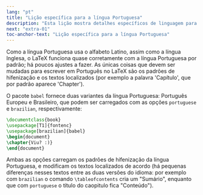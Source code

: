 ```yaml
---
lang: "pt"
title: "Lição específica para a língua Portuguesa"
description: "Esta lição mostra detalhes específicos de linguagem para escrever textos em Português."
next: "extra-01"
toc-anchor-text: "Lição específica para a língua Portuguesa"
---
```


Como a língua Portuguesa usa o alfabeto Latino, assim como a língua Inglesa, o
LaTeX funciona quase corretamente com a língua Portuguesa por padrão; há poucos
ajustes a fazer.  As únicas coisas que devem ser mudadas para escrever em
Português no LaTeX são os padrões de hifenização e os textos localizados (por
exemplo a palavra 'Capítulo', que por padrão aparece 'Chapter').

O pacote `babel` fornece duas variantes da língua Portuguesa: Português Europeu
e Brasileiro, que podem ser carregados com as opções `portuguese` e `brazilian`,
respectivamente:

```latex
\documentclass{book}
\usepackage[T1]{fontenc}
\usepackage[brazilian]{babel}
\begin{document}
\chapter{Viu? :)}
\end{document}
```

Ambas as opções carregam os padrões de hifenização da língua Portuguesa, e
modificam os textos localizados de acordo (há pequenas diferenças nesses textos
entre as duas versões do idioma: por exemplo com `brazilian` o comando
`\tableofcontents` cria um "Sumário", enquanto que com `portuguese` o título
do caopitulo fica "Conteúdo").
